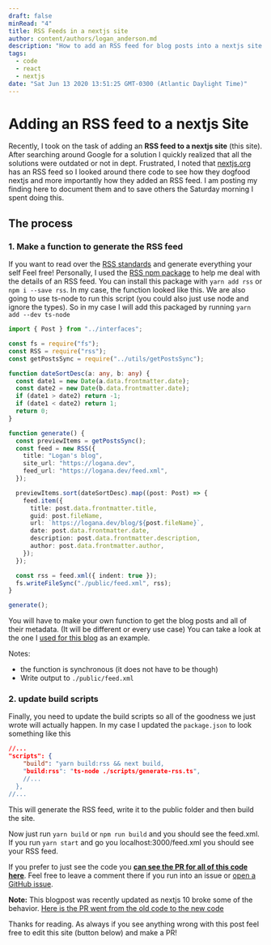 ```yaml
---
draft: false
minRead: "4"
title: RSS Feeds in a nextjs site
author: content/authors/logan_anderson.md
description: "How to add an RSS feed for blog posts into a nextjs site. Simple and easy. "
tags:
  - code
  - react
  - nextjs
date: "Sat Jun 13 2020 13:51:25 GMT-0300 (Atlantic Daylight Time)"
---
```


# Adding an RSS feed to a nextjs Site

Recently, I took on the task of adding an **RSS feed to a nextjs site** (this site). After searching around Google for a solution I quickly realized that all the solutions were outdated or not in dept. Frustrated, I noted that [nextjs.org](https://logana.dev) has an RSS feed so I looked around there code to see how they dogfood nextjs and more importantly how they added an RSS feed. I am posting my finding here to document them and to save others the Saturday morning I spent doing this.

## The process

### 1. Make a function to generate the RSS feed

If you want to read over the [RSS standards](https://en.wikipedia.org/wiki/RSS) and generate everything your self Feel free! Personally, I used the [RSS npm package](https://www.npmjs.com/package/rss) to help me deal with the details of an RSS feed. You can install this package with `yarn add rss` or `npm i --save rss`. In my case, the function looked like this. We are also going to use ts-node to run this script (you could also just use node and ignore the types). So in my case I will add this packaged by running `yarn add --dev ts-node`

```typescript
import { Post } from "../interfaces";

const fs = require("fs");
const RSS = require("rss");
const getPostsSync = require("../utils/getPostsSync");

function dateSortDesc(a: any, b: any) {
  const date1 = new Date(a.data.frontmatter.date);
  const date2 = new Date(b.data.frontmatter.date);
  if (date1 > date2) return -1;
  if (date1 < date2) return 1;
  return 0;
}

function generate() {
  const previewItems = getPostsSync();
  const feed = new RSS({
    title: "Logan's blog",
    site_url: "https://logana.dev",
    feed_url: "https://logana.dev/feed.xml",
  });

  previewItems.sort(dateSortDesc).map((post: Post) => {
    feed.item({
      title: post.data.frontmatter.title,
      guid: post.fileName,
      url: `https://logana.dev/blog/${post.fileName}`,
      date: post.data.frontmatter.date,
      description: post.data.frontmatter.description,
      author: post.data.frontmatter.author,
    });
  });

  const rss = feed.xml({ indent: true });
  fs.writeFileSync("./public/feed.xml", rss);
}

generate();
```

You will have to make your own function to get the blog posts and all of their metadata. (It will be different or every use case) You can take a look at the one I [used for this blog](https://github.com/logan-anderson/blog-nextjs-tina-tailwind/blob/master/utils/getPostsSync.ts) as an example.

Notes:

- the function is synchronous (it does not have to be though)
- Write output to `./public/feed.xml`

###

### 2. update build scripts

Finally, you need to update the build scripts so all of the goodness we just wrote will actually happen. In my case I updated the `package.json` to look something like this

```json
//...
"scripts": {
    "build": "yarn build:rss && next build,
    "build:rss": "ts-node ./scripts/generate-rss.ts",
    //...
  },
//...
```

This will generate the RSS feed, write it to the public folder and then build the site.

Now just run `yarn build` or `npm run build` and you should see the feed.xml. If you run `yarn start` and go you localhost:3000/feed.xml you should see your RSS feed.

If you prefer to just see the code you [**can see the PR for all of this code here**](https://github.com/logan-anderson/blog-nextjs-tina-tailwind/pull/3). Feel free to leave a comment there if you run into an issue or [open a GitHub issue](https://github.com/logan-anderson/blog-nextjs-tina-tailwind/issues/new).

**Note:** This blogpost was recently updated as nextjs 10 broke some of the behavior. [Here is the PR went from the old code to the new code](https://github.com/logan-anderson/blog-nextjs-tina-tailwind/pull/46)

Thanks for reading. As always if you see anything wrong with this post feel free to edit this site (button below) and make a PR!
